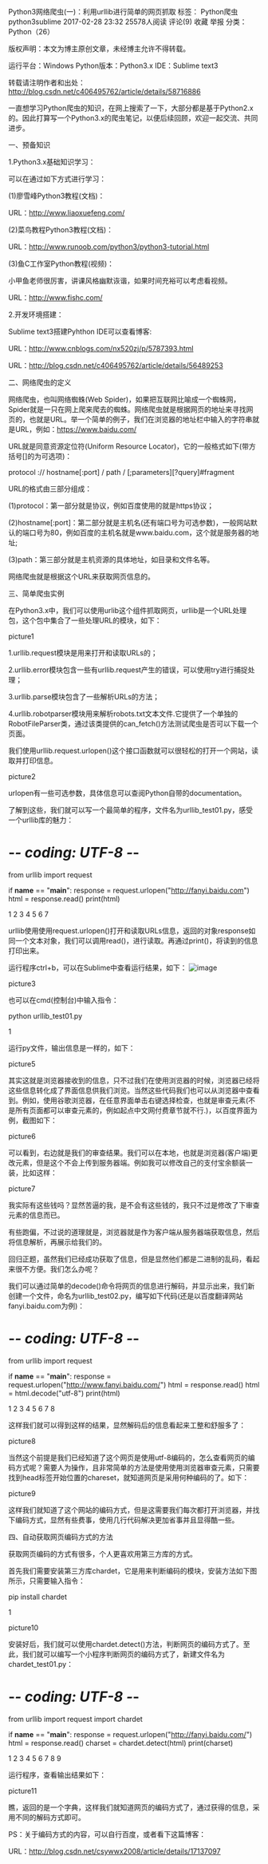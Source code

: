 Python3网络爬虫(一)：利用urllib进行简单的网页抓取
标签： Python爬虫python3sublime
2017-02-28 23:32 25578人阅读 评论(9) 收藏 举报
分类：
Python（26）

版权声明：本文为博主原创文章，未经博主允许不得转载。

运行平台：Windows
Python版本：Python3.x
IDE：Sublime text3

转载请注明作者和出处：http://blog.csdn.net/c406495762/article/details/58716886

   一直想学习Python爬虫的知识，在网上搜索了一下，大部分都是基于Python2.x的。因此打算写一个Python3.x的爬虫笔记，以便后续回顾，欢迎一起交流、共同进步。

一、预备知识

1.Python3.x基础知识学习：

   可以在通过如下方式进行学习：

   (1)廖雪峰Python3教程(文档)：

   URL：http://www.liaoxuefeng.com/

   (2)菜鸟教程Python3教程(文档)：

   URL：http://www.runoob.com/python3/python3-tutorial.html

   (3)鱼C工作室Python教程(视频)：

   小甲鱼老师很厉害，讲课风格幽默诙谐，如果时间充裕可以考虑看视频。

   URL：http://www.fishc.com/

2.开发环境搭建：

   Sublime text3搭建Pyhthon IDE可以查看博客:

   URL：http://www.cnblogs.com/nx520zj/p/5787393.html

   URL：http://blog.csdn.net/c406495762/article/details/56489253

二、网络爬虫的定义

   网络爬虫，也叫网络蜘蛛(Web Spider)，如果把互联网比喻成一个蜘蛛网，Spider就是一只在网上爬来爬去的蜘蛛。网络爬虫就是根据网页的地址来寻找网页的，也就是URL。举一个简单的例子，我们在浏览器的地址栏中输入的字符串就是URL，例如：https://www.baidu.com/

   URL就是同意资源定位符(Uniform Resource Locator)，它的一般格式如下(带方括号[]的为可选项)：

   protocol :// hostname[:port] / path / [;parameters][?query]#fragment

   URL的格式由三部分组成：

   (1)protocol：第一部分就是协议，例如百度使用的就是https协议；

   (2)hostname[:port]：第二部分就是主机名(还有端口号为可选参数)，一般网站默认的端口号为80，例如百度的主机名就是www.baidu.com，这个就是服务器的地址;

   (3)path：第三部分就是主机资源的具体地址，如目录和文件名等。

   网络爬虫就是根据这个URL来获取网页信息的。

三、简单爬虫实例

   在Python3.x中，我们可以使用urlib这个组件抓取网页，urllib是一个URL处理包，这个包中集合了一些处理URL的模块，如下：

   picture1

1.urllib.request模块是用来打开和读取URLs的；

2.urllib.error模块包含一些有urllib.request产生的错误，可以使用try进行捕捉处理；

3.urllib.parse模块包含了一些解析URLs的方法；

4.urllib.robotparser模块用来解析robots.txt文本文件.它提供了一个单独的RobotFileParser类，通过该类提供的can_fetch()方法测试爬虫是否可以下载一个页面。

   我们使用urllib.request.urlopen()这个接口函数就可以很轻松的打开一个网站，读取并打印信息。

   picture2

   urlopen有一些可选参数，具体信息可以查阅Python自带的documentation。

   了解到这些，我们就可以写一个最简单的程序，文件名为urllib_test01.py，感受一个urllib库的魅力：

# -*- coding: UTF-8 -*-
from urllib import request

if __name__ == "__main__":
   response = request.urlopen("http://fanyi.baidu.com")
   html = response.read()
   print(html)

   1
   2
   3
   4
   5
   6
   7

   urllib使用使用request.urlopen()打开和读取URLs信息，返回的对象response如同一个文本对象，我们可以调用read()，进行读取。再通过print()，将读到的信息打印出来。

   运行程序ctrl+b，可以在Sublime中查看运行结果，如下：
![image](https://github.com/winter-bear/python-study/tree/master/Python3%E7%BD%91%E7%BB%9C%E7%88%AC%E8%99%AB%E5%85%A5%E9%97%A8(Jack%20Cui)/screenshot/1-1.png)

   picture3

   也可以在cmd(控制台)中输入指令：

python urllib_test01.py

   1

   运行py文件，输出信息是一样的，如下：

   picture5

   其实这就是浏览器接收到的信息，只不过我们在使用浏览器的时候，浏览器已经将这些信息转化成了界面信息供我们浏览。当然这些代码我们也可以从浏览器中查看到。例如，使用谷歌浏览器，在任意界面单击右键选择检查，也就是审查元素(不是所有页面都可以审查元素的，例如起点中文网付费章节就不行.)，以百度界面为例，截图如下：

   picture6

   可以看到，右边就是我们的审查结果。我们可以在本地，也就是浏览器(客户端)更改元素，但是这个不会上传到服务器端。例如我可以修改自己的支付宝余额装一装，比如这样：

   picture7

   我实际有这些钱吗？显然苦逼的我，是不会有这些钱的，我只不过是修改了下审查元素的信息而已。

   有些跑偏，不过说的道理就是，浏览器就是作为客户端从服务器端获取信息，然后将信息解析，再展示给我们的。

   回归正题，虽然我们已经成功获取了信息，但是显然他们都是二进制的乱码，看起来很不方便。我们怎么办呢？

   我们可以通过简单的decode()命令将网页的信息进行解码，并显示出来，我们新创建一个文件，命名为urllib_test02.py，编写如下代码(还是以百度翻译网站fanyi.baidu.com为例)：

# -*- coding: UTF-8 -*-
from urllib import request

if __name__ == "__main__":
   response = request.urlopen("http://www.fanyi.baidu.com/")
   html = response.read()
   html = html.decode("utf-8")
   print(html)

   1
   2
   3
   4
   5
   6
   7
   8

   这样我们就可以得到这样的结果，显然解码后的信息看起来工整和舒服多了：

   picture8

   当然这个前提是我们已经知道了这个网页是使用utf-8编码的，怎么查看网页的编码方式呢？需要人为操作，且非常简单的方法是使用使用浏览器审查元素，只需要找到head标签开始位置的chareset，就知道网页是采用何种编码的了。如下：

   picture9

   这样我们就知道了这个网站的编码方式，但是这需要我们每次都打开浏览器，并找下编码方式，显然有些费事，使用几行代码解决更加省事并且显得酷一些。

四、自动获取网页编码方式的方法

   获取网页编码的方式有很多，个人更喜欢用第三方库的方式。

   首先我们需要安装第三方库chardet，它是用来判断编码的模块，安装方法如下图所示，只需要输入指令：

pip install chardet

   1

   picture10

   安装好后，我们就可以使用chardet.detect()方法，判断网页的编码方式了。至此，我们就可以编写一个小程序判断网页的编码方式了，新建文件名为chardet_test01.py：

# -*- coding: UTF-8 -*-
from urllib import request
import chardet

if __name__ == "__main__":
   response = request.urlopen("http://fanyi.baidu.com/")
   html = response.read()
   charset = chardet.detect(html)
   print(charset)

   1
   2
   3
   4
   5
   6
   7
   8
   9

   运行程序，查看输出结果如下：

   picture11

   瞧，返回的是一个字典，这样我们就知道网页的编码方式了，通过获得的信息，采用不同的解码方式即可。

PS：关于编码方式的内容，可以自行百度，或者看下这篇博客：

URL：http://blog.csdn.net/csywwx2008/article/details/17137097
